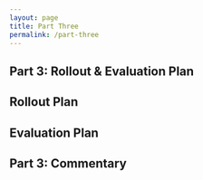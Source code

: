 ```yaml
---
layout: page
title: Part Three
permalink: /part-three
---
```

<article class="pa2 mw7 center">
  <div>
    <h1 class="helvetica near-black tc f1 mt0 pa2">Part 3: Rollout & Evaluation Plan</h1>
    <h2 class="helvetica dark-gray tc f5 f4-l mt0">Rollout Plan</h2>
  </div>
</article>
<article class="pa2 mw7 center">
  <div>
    <h2 class="helvetica dark-gray tc f5 f4-l mt0">Evaluation Plan</h2>
  </div>
</article>
<article class="pa2 mw7 center">
  <div>
    <h2 class="helvetica dark-gray tc f5 f4-l mt0">Part 3: Commentary</h2>
  </div>
</article>
